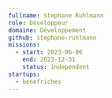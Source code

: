 ```yaml
---
fullname: Stephane Ruhlmann
role: Développeur
domaine: Développement
github: stephane-ruhlmann
missions:
  - start: 2023-06-06
    end: 2023-12-31
    status: independent
startups:
  - benefriches
---
```

